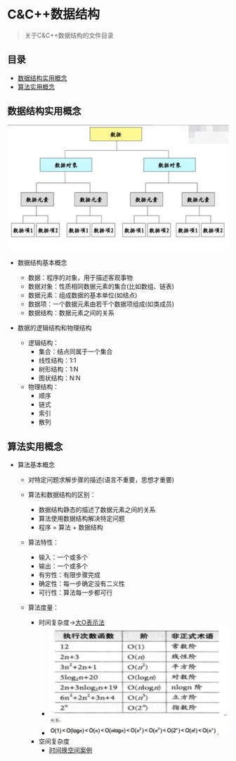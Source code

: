 # C&C++数据结构

> 关于C&C++数据结构的文件目录


## 目录

- [数据结构实用概念](#数据结构实用概念)
- [算法实用概念](#算法实用概念)

## 数据结构实用概念

![](数据结构基本概念.png)
- 数据结构基本概念
  - 数据：程序的对象，用于描述客观事物
  - 数据对象：性质相同数据元素的集合(比如数组、链表)
  - 数据元素：组成数据的基本单位(如结点)
  - 数据项：一个数据元素由若干个数据项组成(如类成员)
  - 数据结构：数据元素之间的关系

- 数据的逻辑结构和物理结构
  - 逻辑结构：
    - 集合：结点同属于一个集合
    - 线性结构：1:1
    - 树形结构：1:N
    - 图状结构：N:N
  - 物理结构：
    - 顺序
    - 链式
    - 索引
    - 散列

## 算法实用概念

- 算法基本概念
  - 对特定问题求解步骤的描述(语言不重要，思想才重要)
  - 算法和数据结构的区别：
    - 数据结构静态的描述了数据元素之间的关系
    - 算法使用数据结构解决特定问题
    - 程序 = 算法 + 数据结构
  - 算法特性：
    - 输入：一个或多个
    - 输出：一个或多个
    - 有穷性：有限步骤完成
    - 确定性：每一步确定没有二义性
    - 可行性：算法每一步都可行
  
  - 算法度量：
    - 时间复杂度->[大O表示法](00_数据结构和算法基本概念/00_大O表示法.cpp)
      - ![](00_数据结构和算法基本概念/大O表示法.png)
      - ![](00_数据结构和算法基本概念/大O表示法关系.png)
    - 空间复杂度
      - [时间换空间案例](00_数据结构和算法基本概念/01_时间换空间案例.cpp)
  


